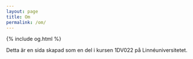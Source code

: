 ```yaml
---
layout: page
title: Om
permalink: /om/
---
```


{% include og.html %}

Detta är en sida skapad som en del i kursen 1DV022 på Linnéuniversitetet. 